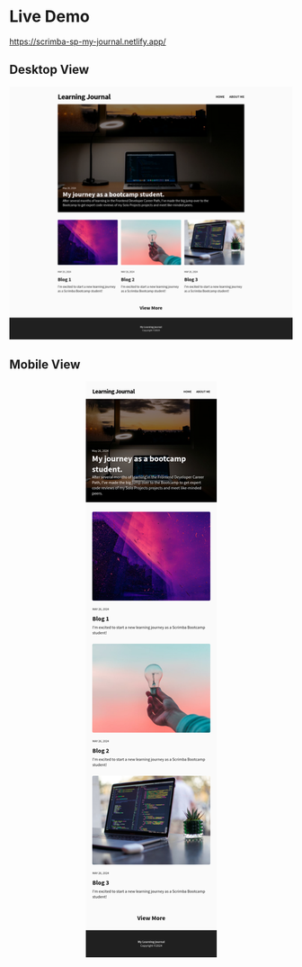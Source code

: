 # Live Demo

https://scrimba-sp-my-journal.netlify.app/


## Desktop View
![alt text](https://github.com/emmanesgana/scrimba-solo-project-responsive-journal-site/blob/main/preview/preview.png)

## Mobile View
<p align="center"><img src="https://github.com/emmanesgana/scrimba-solo-project-responsive-journal-site/blob/main/preview/preview-mobile.png" /></p>

